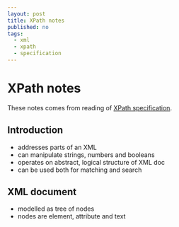 ```yaml
---
layout: post
title: XPath notes
published: no
tags:
  - xml
  - xpath
  - specification
---
```



# XPath notes

These notes comes from reading of [XPath specification][xpath_spec].

## Introduction

 - addresses parts of an XML
 - can manipulate strings, numbers and booleans
 - operates on abstract, logical structure of XML doc
 - can be used both for matching and search

## XML document

 - modelled as tree of nodes
 - nodes are element, attribute and text



 [xpath_spec]: http://www.w3.org/TR/xpath/
